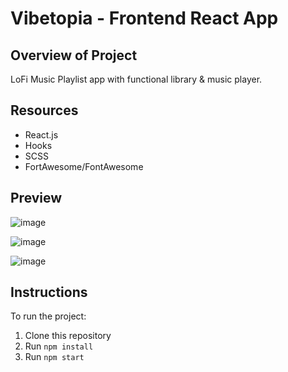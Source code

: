 # Vibetopia - Frontend React App

## Overview of Project
LoFi Music Playlist app with functional library & music player.

## Resources
  - React.js
  - Hooks
  - SCSS
  - FortAwesome/FontAwesome

## Preview
![image](https://github.com/kbyph/Vibetopia/assets/102638461/8290a368-9b75-4ff9-b1a1-f2ea20156445)

![image](https://github.com/kbyph/Vibetopia/assets/102638461/37ccb6ba-3610-4225-953c-c5050db87383)

![image](https://github.com/kbyph/Vibetopia/assets/102638461/36772ac4-a177-42b2-b53f-073389aa3c78)


## Instructions
To run the project:

1. Clone this repository
2. Run `npm install`
3. Run `npm start`

